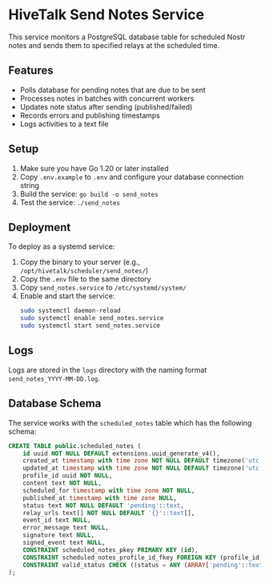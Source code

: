 # HiveTalk Send Notes Service

This service monitors a PostgreSQL database table for scheduled Nostr notes and sends them to specified relays at the scheduled time.

## Features

- Polls database for pending notes that are due to be sent
- Processes notes in batches with concurrent workers
- Updates note status after sending (published/failed)
- Records errors and publishing timestamps
- Logs activities to a text file

## Setup

1. Make sure you have Go 1.20 or later installed
2. Copy `.env.example` to `.env` and configure your database connection string
3. Build the service: `go build -o send_notes`
4. Test the service: `./send_notes`

## Deployment

To deploy as a systemd service:

1. Copy the binary to your server (e.g., `/opt/hivetalk/scheduler/send_notes/`)
2. Copy the `.env` file to the same directory
3. Copy `send_notes.service` to `/etc/systemd/system/`
4. Enable and start the service:
   ```sh
   sudo systemctl daemon-reload
   sudo systemctl enable send_notes.service
   sudo systemctl start send_notes.service
   ```

## Logs

Logs are stored in the `logs` directory with the naming format `send_notes_YYYY-MM-DD.log`.

## Database Schema

The service works with the `scheduled_notes` table which has the following schema:

```sql
CREATE TABLE public.scheduled_notes (
    id uuid NOT NULL DEFAULT extensions.uuid_generate_v4(),
    created_at timestamp with time zone NOT NULL DEFAULT timezone('utc'::text, now()),
    updated_at timestamp with time zone NOT NULL DEFAULT timezone('utc'::text, now()),
    profile_id uuid NOT NULL,
    content text NOT NULL,
    scheduled_for timestamp with time zone NOT NULL,
    published_at timestamp with time zone NULL,
    status text NOT NULL DEFAULT 'pending'::text,
    relay_urls text[] NOT NULL DEFAULT '{}'::text[],
    event_id text NULL,
    error_message text NULL,
    signature text NULL,
    signed_event text NULL,
    CONSTRAINT scheduled_notes_pkey PRIMARY KEY (id),
    CONSTRAINT scheduled_notes_profile_id_fkey FOREIGN KEY (profile_id) REFERENCES profiles(id) ON DELETE CASCADE,
    CONSTRAINT valid_status CHECK ((status = ANY (ARRAY['pending'::text, 'published'::text, 'failed'::text])))
);
```
